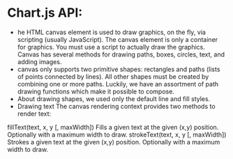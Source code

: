 
# Chart.js API:
- he HTML canvas element is used to draw graphics, on the fly, via scripting (usually JavaScript). The canvas element is only a container for graphics. You must use a script to actually draw the graphics. Canvas has several methods for drawing paths, boxes, circles, text, and adding images.
- canvas  only supports two primitive shapes: rectangles and paths (lists of points connected by lines). All other shapes must be created by combining one or more paths. Luckily, we have an assortment of path drawing functions which make it possible to compose.
-  About drawing shapes, we used only the default line and fill styles.
- Drawing text
The canvas rendering context provides two methods to render text:

fillText(text, x, y [, maxWidth])
Fills a given text at the given (x,y) position. Optionally with a maximum width to draw.
strokeText(text, x, y [, maxWidth])
Strokes a given text at the given (x,y) position. Optionally with a maximum width to draw.
